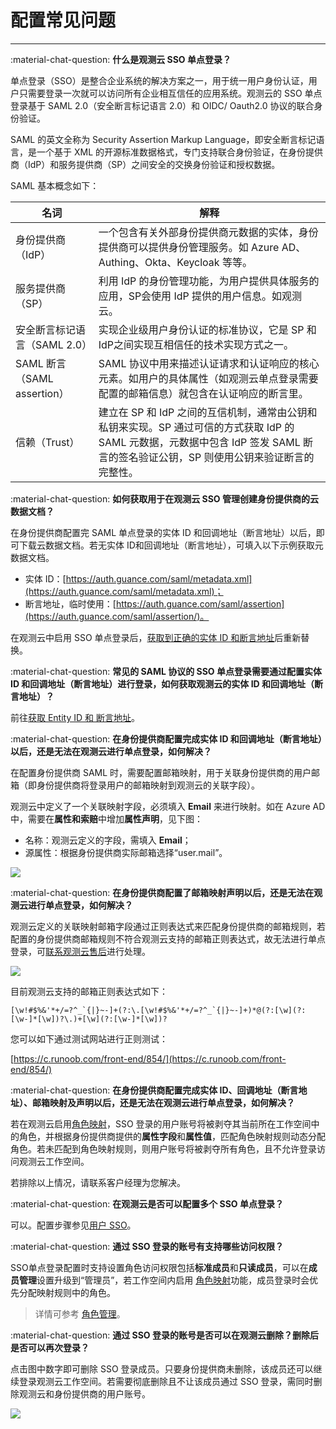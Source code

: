 # 配置常见问题
---

:material-chat-question: **什么是观测云 SSO 单点登录？**

单点登录（SSO）是整合企业系统的解决方案之一，用于统一用户身份认证，用户只需要登录一次就可以访问所有企业相互信任的应用系统。观测云的 SSO 单点登录基于 SAML 2.0（安全断言标记语言 2.0）和 OIDC/ Oauth2.0 协议的联合身份验证。

SAML 的英文全称为 Security Assertion Markup Language，即安全断言标记语言，是一个基于 XML 的开源标准数据格式，专门支持联合身份验证，在身份提供商（IdP）和服务提供商（SP）之间安全的交换身份验证和授权数据。

SAML 基本概念如下：

| 名词      | 解释                          |
| ----------- | ------------------------------------ |
| 身份提供商（IdP）       | 一个包含有关外部身份提供商元数据的实体，身份提供商可以提供身份管理服务。如 Azure AD、Authing、Okta、Keycloak 等等。  |
| 服务提供商（SP）     | 利用 IdP 的身份管理功能，为用户提供具体服务的应用，SP会使用 IdP 提供的用户信息。如观测云。 |
| 安全断言标记语言（SAML 2.0）  | 实现企业级用户身份认证的标准协议，它是 SP 和IdP之间实现互相信任的技术实现方式之一。 |
| SAML 断言（SAML assertion）      | SAML 协议中用来描述认证请求和认证响应的核心元素。如用户的具体属性（如观测云单点登录需要配置的邮箱信息）就包含在认证响应的断言里。                          |
| 信赖（Trust）      | 建立在 SP 和 IdP 之间的互信机制，通常由公钥和私钥来实现。SP 通过可信的方式获取 IdP 的 SAML 元数据，元数据中包含 IdP 签发 SAML 断言的签名验证公钥，SP 则使用公钥来验证断言的完整性。                          |


:material-chat-question: **如何获取用于在观测云 SSO 管理创建身份提供商的云数据文档？**

在身份提供商配置完 SAML 单点登录的实体 ID 和回调地址（断言地址）以后，即可下载云数据文档。若无实体 ID和回调地址（断言地址），可填入以下示例获取元数据文档。

- 实体 ID：[https://auth.guance.com/saml/metadata.xml](https://auth.guance.com/saml/metadata.xml)；  
- 断言地址，临时使用：[https://auth.guance.com/saml/assertion](https://auth.guance.com/saml/assertion/)。  

在观测云中启用 SSO 单点登录后，[获取到正确的实体 ID 和断言地址](../../management/sso/index.md#obtain)后重新替换。


:material-chat-question: **常见的 SAML 协议的 SSO 单点登录需要通过配置实体 ID 和回调地址（断言地址）进行登录，如何获取观测云的实体 ID 和回调地址（断言地址）？**

前往[获取 Entity ID 和 断言地址](../sso/index.md#obtain)。


:material-chat-question: **在身份提供商配置完成实体 ID 和回调地址（断言地址）以后，还是无法在观测云进行单点登录，如何解决？**

在配置身份提供商 SAML 时，需要配置邮箱映射，用于关联身份提供商的用户邮箱（即身份提供商将登录用户的邮箱映射到观测云的关联字段）。

观测云中定义了一个关联映射字段，必须填入 **Email** 来进行映射。如在 Azure AD 中，需要在**属性和索赔**中增加**属性声明**，见下图：

- 名称：观测云定义的字段，需填入 **Email**；  
- 源属性：根据身份提供商实际邮箱选择“user.mail”。

![](../img/9.azure_8.1.png)

:material-chat-question: **在身份提供商配置了邮箱映射声明以后，还是无法在观测云进行单点登录，如何解决？**

观测云定义的关联映射邮箱字段通过正则表达式来匹配身份提供商的邮箱规则，若配置的身份提供商邮箱规则不符合观测云支持的邮箱正则表达式，故无法进行单点登录，可[联系观测云售后](https://www.guance.com/#home)进行处理。

![](../img/contact-us.png)

目前观测云支持的邮箱正则表达式如下：

```
[\w!#$%&'*+/=?^_`{|}~-]+(?:\.[\w!#$%&'*+/=?^_`{|}~-]+)*@(?:[\w](?:[\w-]*[\w])?\.)+[\w](?:[\w-]*[\w])?
```

您可以如下通过测试网站进行正则测试：

[https://c.runoob.com/front-end/854/](https://c.runoob.com/front-end/854/)

:material-chat-question: **在身份提供商配置完成实体 ID、回调地址（断言地址）、邮箱映射及声明以后，还是无法在观测云进行单点登录，如何解决？**

若在观测云启用[角色映射](index.md#saml-mapping)，SSO 登录的用户账号将被剥夺其当前所在工作空间中的角色，并根据身份提供商提供的**属性字段**和**属性值**，匹配角色映射规则动态分配角色。若未匹配到角色映射规则，则用户账号将被剥夺所有角色，且不允许登录访问观测云工作空间。

若排除以上情况，请联系客户经理为您解决。


:material-chat-question: **在观测云是否可以配置多个 SSO 单点登录？**

可以。配置步骤参见[用户 SSO](./index.md#corporate)。


:material-chat-question: **通过 SSO 登录的账号有支持哪些访问权限？**

SSO单点登录配置时支持设置角色访问权限包括**标准成员**和**只读成员**，可以在**成员管理**设置升级到“管理员”，若工作空间内启用 [角色映射](index.md#saml-mapping)功能，成员登录时会优先分配映射规则中的角色。

> 详情可参考 [角色管理](../role-management.md)。


:material-chat-question: **通过 SSO 登录的账号是否可以在观测云删除？删除后是否可以再次登录？**

点击图中数字即可删除 SSO 登录成员。只要身份提供商未删除，该成员还可以继续登录观测云工作空间。若需要彻底删除且不让该成员通过 SSO 登录，需同时删除观测云和身份提供商的用户账号。

![](../img/12.sso_13.png)




